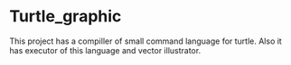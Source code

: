 # Turtle_graphic
This project has a compiller of small command language for turtle. Also it has executor of this language and vector illustrator.   
